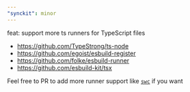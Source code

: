 ```yaml
---
"synckit": minor
---
```


feat: support more ts runners for TypeScript files

- https://github.com/TypeStrong/ts-node
- https://github.com/egoist/esbuild-register
- https://github.com/folke/esbuild-runner
- https://github.com/esbuild-kit/tsx

Feel free to PR to add more runner support like [`swc`](https://github.com/swc-project/swc) if you want
